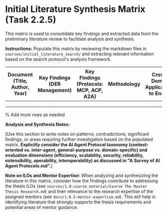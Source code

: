 # Initial Literature Synthesis Matrix (Task 2.2.5)

This matrix is used to consolidate key findings and extracted data from the preliminary literature review to facilitate analysis and synthesis.

**Instructions:**
Populate this matrix by reviewing the markdown files in `sources/initial_literature_search/` and extracting relevant information based on the search protocol's analysis framework.

| Document (Title, Author, Year) | Key Findings (DER Management) | Key Findings (Protocols: MCP, ACP, A2A) | Methodology | Cross-Domain Applicability to Energy | Relevance to Research Gap | Notes/Potential Use |
|---|---|---|---|---|---|---|
|  |  |  |  |  |  |  |
|  |  |  |  |  |  |  |
|  |  |  |  |  |  |  |
% Add more rows as needed

**Analysis and Synthesis Notes:**

[Use this section to write notes on patterns, contradictions, significant findings, or areas requiring further investigation based on the populated matrix. **Explicitly consider the AI Agent Protocol taxonomy (context-oriented vs. inter-agent, general-purpose vs. domain-specific) and evaluation dimensions (efficiency, scalability, security, reliability, extensibility, operability, interoperability) as discussed in "A Survey of AI Agent Protocols.md".**]

**Note on ILOs and Mentor Expertise:** When analyzing and synthesizing the literature in this matrix, consider how the findings contribute to addressing the thesis ILOs (see `sources/1.0-course_material/Course The Master Thesis Research.md`) and their relevance to the research expertise of the assigned mentors (see `docs/1.0.5-mentor-expertise.md`). This will help in identifying literature that strongly supports the thesis requirements and potential areas of mentor guidance. 